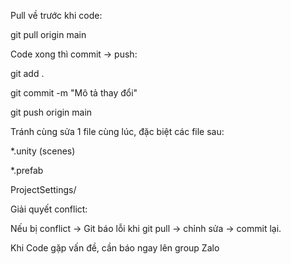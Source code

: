 Pull về trước khi code: 

  git pull origin main
  

Code xong thì commit → push:

  git add .
  
  git commit -m "Mô tả thay đổi"
  
  git push origin main


Tránh cùng sửa 1 file cùng lúc, đặc biệt các file sau:

  *.unity (scenes)
  
  *.prefab
  
  ProjectSettings/


Giải quyết conflict:

  Nếu bị conflict → Git báo lỗi khi git pull → chỉnh sửa → commit lại.


Khi Code gặp vấn đề, cần báo ngay lên group Zalo
